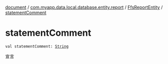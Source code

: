 [document](../../index.md) / [com.myapp.data.local.database.entity.report](../index.md) / [FfsReportEntity](index.md) / [statementComment](./statement-comment.md)

# statementComment

`val statementComment: `[`String`](https://kotlinlang.org/api/latest/jvm/stdlib/kotlin/-string/index.html)

宣言

